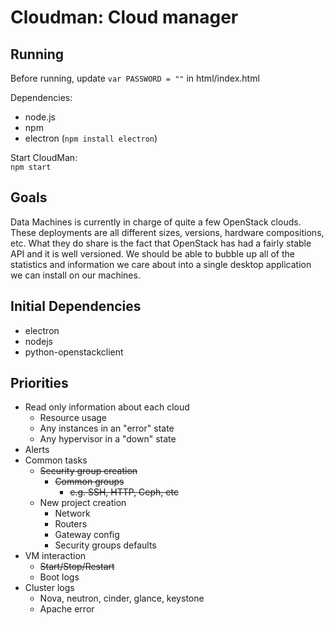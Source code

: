  # Cloudman: Cloud manager

 ## Running
 Before running, update `var PASSWORD = ""` in html/index.html

 Dependencies:
  * node.js
  * npm
  * electron (`npm install electron`)

  Start CloudMan:  
  `npm start`

 ## Goals
 Data Machines is currently in charge of quite a few OpenStack clouds. These
 deployments are all different sizes, versions, hardware compositions, etc. What
 they do share is the fact that OpenStack has had a fairly stable API and it is
 well versioned. We should be able to bubble up all of the statistics and
 information we care about into a single desktop application we can install
 on our machines.

 ## Initial Dependencies
 * electron
 * nodejs
 * python-openstackclient

 ## Priorities
 * Read only information about each cloud
   * Resource usage
   * Any instances in an "error" state
   * Any hypervisor in a "down" state
 * Alerts
 * Common tasks
   * ~~Security group creation~~
     * ~~Common groups~~
       * ~~e.g. SSH, HTTP, Ceph, etc~~
   * New project creation
     * Network
     * Routers
     * Gateway config
     * Security groups defaults
 * VM interaction
   * ~~Start/Stop/Restart~~
   * Boot logs
 * Cluster logs
   * Nova, neutron, cinder, glance, keystone
   * Apache error
